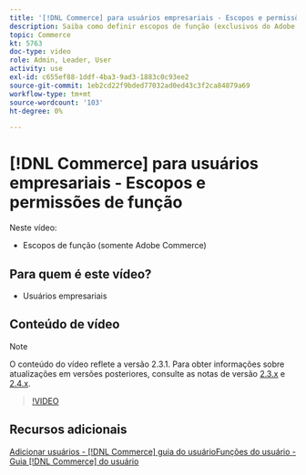 ```yaml
---
title: '[!DNL Commerce] para usuários empresariais - Escopos e permissões de função'
description: Saiba como definir escopos de função (exclusivos do Adobe Commerce) e as permissões associadas por site ou loja.
topic: Commerce
kt: 5763
doc-type: video
role: Admin, Leader, User
activity: use
exl-id: c655ef88-1ddf-4ba3-9ad3-1883c0c93ee2
source-git-commit: 1eb2cd22f9bded77032ad0ed43c3f2ca84879a69
workflow-type: tm+mt
source-wordcount: '103'
ht-degree: 0%

---
```


# [!DNL Commerce] para usuários empresariais - Escopos e permissões de função

Neste vídeo:

- Escopos de função (somente Adobe Commerce)

## Para quem é este vídeo?

- Usuários empresariais

## Conteúdo de vídeo

>[!NOTE]
>
>O conteúdo do vídeo reflete a versão 2.3.1. Para obter informações sobre atualizações em versões posteriores, consulte as notas de versão [ 2.3.x](https://devdocs.magento.com/guides/v2.3/release-notes/bk-release-notes.html) e [2.4.x](https://devdocs.magento.com/guides/v2.4/release-notes/bk-release-notes.html).

>[!VIDEO](https://video.tv.adobe.com/v/35948?quality=12&learn=on)

## Recursos adicionais

[Adicionar usuários -  [!DNL Commerce] guia ](https://docs.magento.com/user-guide/system/permissions-users-all.html)
[do usuárioFunções do usuário - Guia  [!DNL Commerce] do usuário](https://docs.magento.com/user-guide/system/permissions-user-roles.html)
